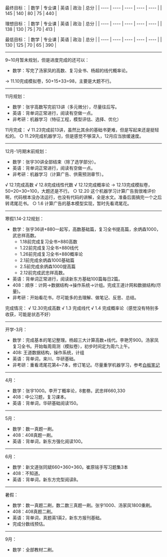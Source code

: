 最终目标：
| 数学 | 专业课 | 英语 | 政治 | 总分 |
| ---- | ---- | ---- | ---- | ---- |
| 145 | 140 | 80 | 75 | 440 |

理想目标：
| 数学 | 专业课 | 英语 | 政治 | 总分 |
| ---- | ---- | ---- | ---- | ---- |
| 138 | 130 | 75 | 70 | 413 |

最低目标：
| 数学 | 专业课 | 英语 | 政治 | 总分 |
| ---- | ---- | ---- | ---- | ---- |
| 130 | 125 | 70 | 65 | 390 |

---

9~10月暂未规划，但是进度完成的还可以：
- 数学：写完了汤家凤的高数、复习全书、杨超的线代概率论。

-> 11.10完成模拟卷，50+15+33=98，主要是大题不行。

---

11月规划：
- 数学：张宇高数写完前13讲（多元微分），尽量往后写。
- 英语：背单词正常进行，阅读有空做一点。
- 非考研：机器学习（特征工程，模型评估、选择、优化）

11月完成：
√ 11.23完成前13讲，虽然比其余的基础书更难，但是写起来还是挺轻松的。
○ 11.29完成机器学习，但是感觉不够深入，12月应当放缓速度。

---

12月-1月期末前规划：
- 数学：张宇30讲全部结束（除了选学部分）。
- 英语：背单词正常进行，阅读有空做一点。
- 非考研：机器学习（计算广告、供需预测章节）。

√ 12.1完成高数
√ 12.8完成线性代数
√ 12.12完成概率论
-> 12.13完成模拟卷，50+20+30=100，大题还是不行。
○ 12.20 这个机器学习计算广告我很难评价啊，代码根本没办法运行，也没有代码的讲解，全是水文。准备后面搞完一个之后转鸢尾花书。
○ 1.6 计算广告的基本模型实现，暂时先看鸢尾花。

---

寒假1.14-2.12规划：
- 数学：张宇36讲+880一起写，高数基础篇，复习全书提高篇，余炳森1000，武忠祥高数。
  - 1.18前完成复习全书+880高数
  - 1.22前完成复习全书+880线代
  - 1.26前完成复习全书+880概率论
  - 2.1前完成余炳森1000基础篇
  - 2.5前完成余炳森1000提高篇
  - 2.12前完成武忠祥高数。
- 英语：背单词正常进行，阅读新东方基础100篇每日2篇。
- 408：顺序：计网->数据结构->操作系统->计组。完成王道计网和数据结构(尽量)。
- 非考研：开始看花书，尽可能多的去理解、做笔记、反思、总结。

完成情况：
√ 12.30完成高数
√ 1.3 完成线代
√ 1.4 完成概率论（感觉没有特别多收获，可能是状态不好）

---

开学-3月：
- 数学：完成基本的笔记整理。杨超三大计算高数+线代。李艳芳900。汤家凤复习全书。开始每周周测（模拟卷），初步时间定为周六上午。
- 408: 王道数据结构，操作系统，计组
- 英语：背单词，来川、华研基础。
- 非考研：重看鸢尾花第4~7本，修订笔记。尽量重学机器学习，参考[白板笔记](https://www.yuque.com/bystander-wg876/yc5f72)

---

4月：
- 数学：张宇1000。李开丁概率论，8套劵。武忠祥660,330
- 408：中公习题，复习课本。
- 英语：背单词，华研基础阅读150。

---

5月：
- 数学：数一真题一刷。
- 408：408真题一刷。
- 英语：背单词，新东方强化阅读100。

---

6月：
- 数学：新文道张同斌660+360+360。崔原铭手写习题集3本
- 408：不知道。
- 英语：背单词，新东方完型阅读B。

---

暑假：
- 数学：数一真题二刷，数二数三真题一刷。张宇1000、汤家凤1800重刷。
- 408：408真题二刷。
- 英语：背单词，真题英1英2，新东方报刊基础。
- 完成分数线预估。

---

9月：
- 数学：全部教材二刷。